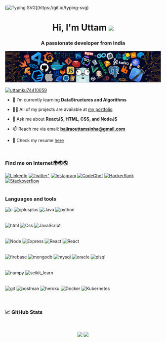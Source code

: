[![Typing SVG](https://readme-typing-svg.herokuapp.com?size=24&width=600&lines=Welcome+To+Uttam's+GitHub+Profile!)](https://git.io/typing-svg)

<h1 align="center">Hi, I'm Uttam <img src="https://raw.githubusercontent.com/MartinHeinz/MartinHeinz/master/wave.gif" width="30px"></h1>
<h3 align="center">A passionate developer from India</h3>

<img src="https://raw.githubusercontent.com/helper-uttam/helper-uttam/main/header_.png">


<p align="left"> <a href="https://twitter.com/uttamku74410059" target="blank"><img src="https://img.shields.io/twitter/follow/uttamku74410059?logo=twitter&style=for-the-badge" alt="uttamku74410059" /></a> </p>

- 🌱 I’m currently learning **DataStructures and Algorithms**

- 👨‍💻 All of my projects are available at [my portfolio](http://pubgofficial.me/portfolio/)

- 💬 Ask me about **ReactJS, HTML, CSS, and NodeJS**

- 📫 Reach me via email: **bajiraouttamsinha@gmail.com**

- 📄 Check my resume [here](https://github.com/helper-uttam/portfolio/blob/master/assests/Resume.pdf)
<br>
<h3 align="left">Find me on Internet🌍🌏🌎</h3>
<div align="left">
  <a href="https://www.linkedin.com/in/uttam-kumar-511a411ba/"><img alt="LinkedIn" src="https://img.shields.io/badge/linkedin-%230077B5.svg?style=for-the-badge&logo=linkedin&logoColor=white"/></a>
 <a href="https://twitter.com/uttamku74410059"><img alt=Twitter" src="https://img.shields.io/badge/Twitter-%230077B5.svg?style=for-the-badge&logo=Twitter&logoColor=#1DA1F2"/></a>
  <a href="https://www.instagram.com/_.uttam_.22/" target="_blank"><img alt="Instagram" src="https://img.shields.io/badge/Instagram-e95950?style=for-the-badge&logo=Instagram&logoColor=white" /></a>
  <a href="https://www.codechef.com/users/beginneruttam" target="_blank"><img alt="CodeChef" src="https://img.shields.io/badge/CodeChef-C4A484?style=for-the-badge&logo=CodeChef&logoColor=white" /></a>
  <a href="https://www.hackerrank.com/bajiraouttamsin1" target="_blank"> <img alt="HackerRank" src="https://img.shields.io/badge/Hackerrank-008000?style=for-the-badge&logo=HackerRank&logoColor=white" /></a>
 <a href="https://stackoverflow.com/users/15806697/uttam" target="_blank"><img alt="Stackoverflow" src="https://img.shields.io/badge/stackoverflow-ef8236?style=for-the-badge&logo=stackoverflow&logoColor=white"/></a>
</div>
<br> 
<h3 align="left">Languages and tools</h3>
<p align="left"> 
<img src="https://img.shields.io/badge/C-00599C?style=for-the-badge&logo=c&logoColor=white" alt="c" > 
<img src="https://img.shields.io/badge/C%2B%2B-00599C?style=for-the-badge&logo=c%2B%2B&logoColor=white" alt="cplusplus"> 
<img src="https://img.shields.io/badge/Java-ED8B00?style=for-the-badge&logo=java&logoColor=white" alt="Java">
<img src="https://img.shields.io/badge/Python-FFD43B?style=for-the-badge&logo=python&logoColor=darkgreen" alt="python">
  <br><br><br>
<img src="https://img.shields.io/badge/HTML5-E34F26?style=for-the-badge&logo=html5&logoColor=white" alt="html" > 
<img src="https://img.shields.io/badge/CSS3-1572B6?style=for-the-badge&logo=css3&logoColor=white" alt="Css"> 
<img src="https://img.shields.io/badge/JavaScript-323330?style=for-the-badge&logo=javascript&logoColor=F7DF1E" alt="JavaScript">
  <br><br><br>
<img src="https://img.shields.io/badge/Node.js-339933?style=for-the-badge&logo=nodedotjs&logoColor=white" alt="Node"> 
<img src="https://img.shields.io/badge/Express.js-000000?style=for-the-badge&logo=express&logoColor=white" alt="Express" > 
<img src="https://img.shields.io/badge/React-20232A?style=for-the-badge&logo=react&logoColor=61DAFB" alt="React">
<img src="https://img.shields.io/badge/next.js-000000?style=for-the-badge&logo=nextdotjs&logoColor=white" alt="React">
   <br><br><br>
<img src="https://img.shields.io/badge/firebase-ffca28?style=for-the-badge&logo=firebase&logoColor=black" alt="firebase"> 
<img src="https://img.shields.io/badge/MongoDB-4EA94B?style=for-the-badge&logo=mongodb&logoColor=white" alt="mongodb" > 
<img src="https://img.shields.io/badge/MySQL-005C84?style=for-the-badge&logo=mysql&logoColor=white" alt="mysql"> 
<img src="https://img.shields.io/badge/Oracle-F80000?style=for-the-badge&logo=oracle&logoColor=black" alt="oracle">
<img src="https://img.shields.io/badge/PLSQL-F80000?style=for-the-badge&logo=oracle&logoColor=black" alt="plsql" > <br><br><br>
<img src="https://img.shields.io/badge/Numpy-777BB4?style=for-the-badge&logo=numpy&logoColor=white" alt="numpy" > 
<img src="https://img.shields.io/badge/scikit_learn-F7931E?style=for-the-badge&logo=scikit-learn&logoColor=white" alt="scikit_learn" > <br><br><br>
<img src="https://img.shields.io/badge/GitHub-100000?style=for-the-badge&logo=github&logoColor=white" alt="git">
<img src="https://img.shields.io/badge/Postman-FF6C37?style=for-the-badge&logo=Postman&logoColor=white" alt="postman">
<img src="https://img.shields.io/badge/Heroku-430098?style=for-the-badge&logo=heroku&logoColor=white" alt="heroku">
<img src="https://img.shields.io/badge/docker-%230db7ed.svg?style=for-the-badge&logo=docker&logoColor=white" alt="Docker">
<img src="https://img.shields.io/badge/kubernetes-%230db7ed.svg?style=for-the-badge&logo=kubernetes&logoColor=white" alt="Kubernetes">
   <br><br><br> 
   </p>
<h3> 📈 GitHub Stats</h3>
<br>
<p align="center">
  <img width="48%" src="https://github-readme-stats.vercel.app/api?username=helper-uttam&show_icons=true&theme=radical" />
  <img width="48%" src="https://github-readme-streak-stats.herokuapp.com/?user=helper-uttam&theme=radical" />
</p>
  
